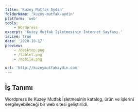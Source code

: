 ```yaml
---
title: 'Kuzey Mutfak Aydin'
folderName: 'kuzey-mutfak-aydin'
platform: 'web'
tools: 
    - Wordpress
excerpt: 'Kuzey Mutfak İşletmesinin İnternet Sayfası.'
isLive: true
date: '2020-10-17'
preview:
    - /desktop.png
    - /tablet.png
    - /mobile.png

url: 'http://kuzeymutfakaydin.com'
---
```


## İş Tanımı

Wordpress ile Kuzey Mutfak İşletmesinin katalog, ürün ve işlerini sergileyebileceği bir web sitesi geliştirildi.
